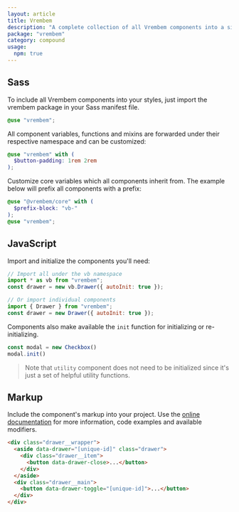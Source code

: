 ```yaml
---
layout: article
title: Vrembem
description: "A complete collection of all Vrembem components into a single comprehensive package for convenience."
package: "vrembem"
category: compound
usage:
  npm: true
---
```


## Sass

To include all Vrembem components into your styles, just import the vrembem package in your Sass manifest file.

```scss
@use "vrembem";
```

All component variables, functions and mixins are forwarded under their respective namespace and can be customized:

```scss
@use "vrembem" with (
  $button-padding: 1rem 2rem
);
```

Customize core variables which all components inherit from. The example below will prefix all components with a prefix:

```scss
@use "@vrembem/core" with (
  $prefix-block: "vb-"
);
@use "vrembem";
```

## JavaScript

Import and initialize the components you'll need:

```js
// Import all under the vb namespace
import * as vb from "vrembem";
const drawer = new vb.Drawer({ autoInit: true });

// Or import individual components
import { Drawer } from "vrembem";
const drawer = new Drawer({ autoInit: true });
```

Components also make available the `init` function for initializing or re-initializing.

```js
const modal = new Checkbox()
modal.init()
```

> Note that `utility` component does not need to be initialized since it's just a set of helpful utility functions.

## Markup

Include the component's markup into your project. Use the [online documentation](https://vrembem.com) for more information, code examples and available modifiers.

```html
<div class="drawer__wrapper">
  <aside data-drawer="[unique-id]" class="drawer">
    <div class="drawer__item">
      <button data-drawer-close>...</button>
    </div>
  </aside>
  <div class="drawer__main">
    <button data-drawer-toggle="[unique-id]">...</button>
  </div>
</div>
```
